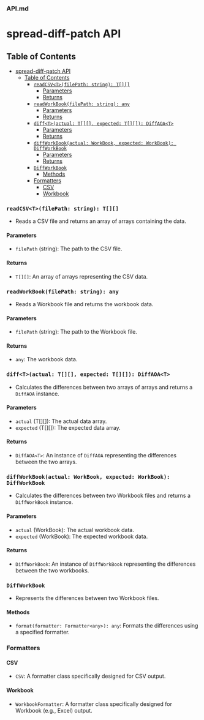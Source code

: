 
### API.md

# spread-diff-patch API

## Table of Contents

- [spread-diff-patch API](#spread-diff-patch-api)
  - [Table of Contents](#table-of-contents)
    - [`readCSV<T>(filePath: string): T[][]`](#readcsvtfilepath-string-t)
      - [Parameters](#parameters)
      - [Returns](#returns)
    - [`readWorkBook(filePath: string): any`](#readworkbookfilepath-string-any)
      - [Parameters](#parameters-1)
      - [Returns](#returns-1)
    - [`diff<T>(actual: T[][], expected: T[][]): DiffAOA<T>`](#difftactual-t-expected-t-diffaoat)
      - [Parameters](#parameters-2)
      - [Returns](#returns-2)
    - [`diffWorkBook(actual: WorkBook, expected: WorkBook): DiffWorkBook`](#diffworkbookactual-workbook-expected-workbook-diffworkbook)
      - [Parameters](#parameters-3)
      - [Returns](#returns-3)
    - [`DiffWorkBook`](#diffworkbook)
      - [Methods](#methods)
    - [Formatters](#formatters)
      - [CSV](#csv)
      - [Workbook](#workbook)

### `readCSV<T>(filePath: string): T[][]`

- Reads a CSV file and returns an array of arrays containing the data.

#### Parameters

- `filePath` (string): The path to the CSV file.

#### Returns

- `T[][]`: An array of arrays representing the CSV data.

### `readWorkBook(filePath: string): any`

- Reads a Workbook file and returns the workbook data.

#### Parameters

- `filePath` (string): The path to the Workbook file.

#### Returns

- `any`: The workbook data.

### `diff<T>(actual: T[][], expected: T[][]): DiffAOA<T>`

- Calculates the differences between two arrays of arrays and returns a `DiffAOA` instance.

#### Parameters

- `actual` (T[][]): The actual data array.
- `expected` (T[][]): The expected data array.

#### Returns

- `DiffAOA<T>`: An instance of `DiffAOA` representing the differences between the two arrays.

### `diffWorkBook(actual: WorkBook, expected: WorkBook): DiffWorkBook`

- Calculates the differences between two Workbook files and returns a `DiffWorkBook` instance.

#### Parameters

- `actual` (WorkBook): The actual workbook data.
- `expected` (WorkBook): The expected workbook data.

#### Returns

- `DiffWorkBook`: An instance of `DiffWorkBook` representing the differences between the two workbooks.

### `DiffWorkBook`

- Represents the differences between two Workbook files.

#### Methods

- `format(formatter: Formatter<any>): any`: Formats the differences using a specified formatter.

### Formatters

#### CSV

- `CSV`: A formatter class specifically designed for CSV output.

#### Workbook

- `WorkbookFormatter`: A formatter class specifically designed for Workbook (e.g., Excel) output.



